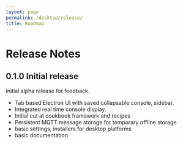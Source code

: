 ```yaml
---
layout: page
permalink: /desktop/release/
title: Roadmap
---
```

# Release Notes

## 0.1.0 Initial release

Initial alpha release for feedback.

- Tab based Electron UI with saved collapsable console, sidebar.
- Integrated real time console display.
- Initial cut at cookbook framework and recipes
- Persistent MQTT message storage for temporary offline storage
- basic settings, installers for desktop platforms
- basic documentation